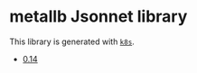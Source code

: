 # metallb Jsonnet library

This library is generated with [`k8s`](https://github.com/jsonnet-libs/k8s).

- [0.14](0.14/README.md)

